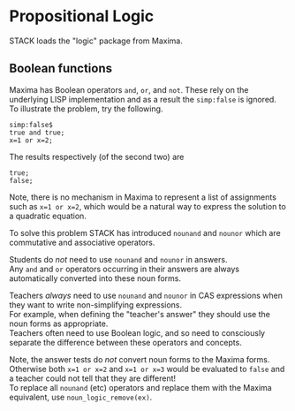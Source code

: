 #  Propositional Logic

STACK loads the "logic" package from Maxima.

## Boolean functions

Maxima has Boolean operators `and`, `or`, and `not`.  These rely on the underlying LISP implementation and as a result the `simp:false` is ignored.  
To illustrate the problem, try the following.

    simp:false$
    true and true;
    x=1 or x=2;

The results respectively (of the second two) are

    true;
    false;

Note, there is no mechanism in Maxima to represent a list of assignments such as `x=1 or x=2`, 
which would be a natural way to express the solution to a quadratic equation.

To solve this problem STACK has introduced `nounand` and `nounor` which are commutative and associative operators.

Students do *not* need to use `nounand` and `nounor` in answers.  
Any `and` and `or` operators occurring in their answers are always automatically converted into these noun forms.

Teachers *always* need to use `nounand` and `nounor` in CAS expressions when they want to write non-simplifying expressions.  
For example, when defining the "teacher's answer" they should use the noun forms as appropriate.  
Teachers often need to use Boolean logic, and so need to consciously separate the difference between these operators and concepts.

Note, the answer tests do *not* convert noun forms to the Maxima forms.  
Otherwise both `x=1 or x=2` and `x=1 or x=3` would be evaluated to `false` and a teacher could not tell that they are different!  
To replace all `nounand` (etc) operators and replace them with the Maxima equivalent, use `noun_logic_remove(ex)`.

